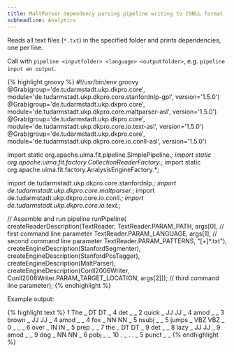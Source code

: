 ```yaml
---
title: MaltParser dependency parsing pipeline writing to CONLL format
subheadline: Analytics
---
```


Reads all text files (`*.txt`) in the specified folder and prints dependencies, one per line.

Call with `pipeline <inputfolder> <language> <outputfolder>`, e.g. `pipeline input en output`.

{% highlight groovy %}
#!/usr/bin/env groovy
@Grab(group='de.tudarmstadt.ukp.dkpro.core', 
      module='de.tudarmstadt.ukp.dkpro.core.stanfordnlp-gpl', 
      version='1.5.0')
@Grab(group='de.tudarmstadt.ukp.dkpro.core', 
      module='de.tudarmstadt.ukp.dkpro.core.maltparser-asl', 
      version='1.5.0')
@Grab(group='de.tudarmstadt.ukp.dkpro.core', 
      module='de.tudarmstadt.ukp.dkpro.core.io.text-asl', 
      version='1.5.0')
@Grab(group='de.tudarmstadt.ukp.dkpro.core', 
      module='de.tudarmstadt.ukp.dkpro.core.io.conll-asl', 
      version='1.5.0')

import static org.apache.uima.fit.pipeline.SimplePipeline.*;
import static org.apache.uima.fit.factory.CollectionReaderFactory.*;
import static org.apache.uima.fit.factory.AnalysisEngineFactory.*;

import de.tudarmstadt.ukp.dkpro.core.stanfordnlp.*;
import de.tudarmstadt.ukp.dkpro.core.maltparser.*;
import de.tudarmstadt.ukp.dkpro.core.io.conll.*;
import de.tudarmstadt.ukp.dkpro.core.io.text.*;

// Assemble and run pipeline
runPipeline(
  createReaderDescription(TextReader,
    TextReader.PARAM_PATH, args[0], // first command line parameter
    TextReader.PARAM_LANGUAGE, args[1], // second command line parameter
    TextReader.PARAM_PATTERNS, "[+]*.txt"),
  createEngineDescription(StanfordSegmenter),
  createEngineDescription(StanfordPosTagger),
  createEngineDescription(MaltParser),
  createEngineDescription(Conll2006Writer,
    Conll2006Writer.PARAM_TARGET_LOCATION, args[2])); // third command line parameter);
{% endhighlight %}

Example output:

{% highlight text %}
1   The _   DT  DT  _   4   det _   _
2   quick   _   JJ  JJ  _   4   amod    _   _
3   brown   _   JJ  JJ  _   4   amod    _   _
4   fox _   NN  NN  _   5   nsubj   _   _
5   jumps   _   VBZ VBZ _   0   _   _   _
6   over    _   IN  IN  _   5   prep    _   _
7   the _   DT  DT  _   9   det _   _
8   lazy    _   JJ  JJ  _   9   amod    _   _
9   dog _   NN  NN  _   6   pobj    _   _
10  .   _   .   .   _   5   punct   _   _
{% endhighlight %}